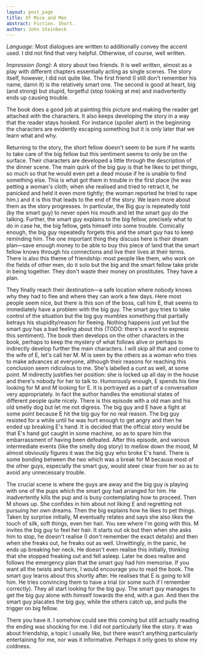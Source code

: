 ```yaml
---
layout: post_page
title: Of Mice and Men
abstract: Fiction. Short.
author: John Steinbeck
---
```


*Language*: Most dialogues are written to additionally convey the accent used. I did not find that very helpful. Otherwise, of course, well written.

*Impression (long)*: A story about two friends. It is well written, almost as a play with different chapters essentially acting as single scenes. The story itself, however, I did not quite like. The first friend (I still don't remember his name, damn it) is the relatively smart one. The second is good at heart, big (and strong) but stupid, forgetful (stop looking at me) and inadvertently ends up causing trouble. 

The book does a good job at painting this picture and making the reader get attached with the characters. It also keeps developing the story in a way that the reader stays hooked. For instance (spoiler alert) in the beginning the characters are evidently escaping something but it is only later that we learn what and why. 

Returning to the story, the short fellow doesn't seem to be sure if he wants to take care of the big fellow but this sentiment seems to only be on the surface. Their characters are developed a little through the description of the dinner scene. The main quirk of the big guy is that he likes to pet things, so much so that he would even pet a dead mouse if he is unable to find something else. This is what got them in trouble in the first place (he was petting a woman's cloth; when she realised and tried to retract it, he panicked and held it even more tightly; the woman reported he tried to rape him.) and it is this that leads to the end of the story. We learn more about them as the story progresses. In particular, the Big guy is repeatedly told (by the smart guy) to never open his mouth and let the smart guy do the talking. Further, the smart guy explains to the big fellow, precisely what to do in case he, the big fellow, gets himself into some trouble. Comically enough, the big guy repeatedly forgets this and the smart guy has to keep reminding him. The one important thing they discuss here is their dream plan—save enough money to be able to buy this piece of land that the smart fellow knows through his connections and live their lives at their terms. There is also this theme of friendship: most people like them, who work on the fields of other men, do it solo but the big and the smart fellow take pride in being together. They don't waste their money on prostitutes. They have a plan. 

They finally reach their destination—a safe location where nobody knows why they had to flee and where they can work a few days. Here most people seem nice, but there is this son of the boss, call him E, that seems to immediately have a problem with the big guy. The smart guy tries to take control of the situation but the big guy mumbles something that partially betrays his stupidity/reason for fleeing. Nothing happens just yet but the smart guy has a bad feeling about this (TODO: there's a word to express this sentiment). The book then develops on the other characters in the book, perhaps to keep the mystery of what follows alive or perhaps to indirectly develop further the main characters. I will skip all that and come to the wife of E, let's call her M. M is seen by the others as a woman who tries to make advances at everyone, although their reasons for reaching this conclusion seem ridiculous to me. She's labelled a cunt as well, at some point. M indirectly justifies her position: she is locked up all day in the house and there's nobody for her to talk to. Humorously enough, E spends his time looking for M and M looking for E. It is portrayed as a part of a conversation very appropriately. In fact the author handles the emotional states of different people quite nicely. There is this episode with a old man and his old smelly dog but let me not digress. The big guy and E have a fight at some point because E hit the big guy for no real reason. The big guy resisted for a while until he was hurt enough to get angry and then he ended up breaking E's hand. It is decided that the official story would be that E's hand got caught in some machine, so as to spare him the embarrassment of having been defeated. After this episode, and various intermediate events (like the smelly dog story) to mellow down the mood, M almost obviously figures it was the big guy who broke E's hand. There is some bonding between the two which was a break for M because most of the other guys, especially the smart guy, would steer clear from her so as to avoid any unnecessary trouble.

The crucial scene is where the guys are away and the big guy is playing with one of the pups which the smart guy had arranged for him. He inadvertently kills the pup and is busy contemplating how to proceed. Then M shows up. She confides in him about not liking E and regretting not pursuing her own dreams. Then the big explains how he likes to pet things. Taken by surprise initially, M eventually relates and says she also likes the touch of silk, soft things, even her hair. You see where I'm going with this. M invites the big guy to feel her hair. It starts out ok but then when she asks him to stop, he doesn't realise (I don't remember the exact details) and then when she freaks out, he freaks out as well. Unwittingly, in the panic, he ends up breaking her neck. He doesn't even realise this initially, thinking that she stopped freaking out and fell asleep. Later he does realise and follows the emergency plan that the smart guy had him memorise. If you want all the twists and turns, I would encourage you to read the book. The smart guy learns about this shortly after. He realises that E is going to kill him. He tries convincing them to have a trial (or some such if I remember correctly). They all start looking for the big guy. The smart guy manages to get the big guy alone with himself towards the end, with a gun. And then the smart guy placates the big guy, while the others catch up, and pulls the trigger on big fellow.

There you have it. I somehow could see this coming but still actually reading the ending was shocking for me. I did not particularly like the story. It was about friendship, a topic I usually like, but there wasn't anything particularly entertaining for me, nor was it informative. Perhaps it only goes to show my coldness.
